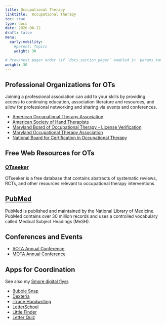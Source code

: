 ```yaml
---
title: Occupational Therapy
linktitle:  Occupational Therapy
toc: true
type: docs
date: 2020-08-12
draft: false
menu:
  early-mobility:
    #parent: Topics
    weight: 30

# Prev/next pager order (if `docs_section_pager` enabled in `params.toml`)
weight: 30
---
```


## Professional Organizations for OTs

Joining a professional association can add to your skills by providing access to continuing education, association literature and resources, and allow for professional networking and sharing via events and conferences.

* [American Occupational Therapy Association](http://www.aota.org/)
* [American Society of Hand Therapists](https://www.asht.org/)
* [Maryland Board of Occupational Therapy - License Verification](http://dhmh.maryland.gov/botp/Pages/licensing.aspx)
* [Maryland Occupational Therapy Association](http://mota.memberlodge.org/)
* [National Board for Certification in Occupational Therapy](http://www.nbcot.org/)

## Free Web Resources for OTs

### [OTseeker](http://www.otseeker.com/)
OTseeker is a free database that contains abstracts of systematic reviews, RCTs, and other resources relevant to occupational therapy interventions.
## [PubMed](https://databases.library.jhu.edu/databases/proxy/JHU07224)
PubMed is published and maintained by the National Library of Medicine. PubMed contains over 30 million records and uses a controlled vocabulary called Medical Subject Headings (MeSH).


## Conferences and Events

* [AOTA Annual Conference](https://www.aota.org/conference-events/annual-conference.aspx)
* [MOTA Annual Conference](http://mota.memberlodge.org/)


## Apps for Coordination

See also my [Smore digital flyer](https://www.smore.com/xq4kw-apps-for-coordination).

* [Bubble Snap](https://itunes.apple.com/us/app/bubble-snap/id285646135?mt=8)
* [Dexteria](https://itunes.apple.com/us/app/dexteria-fine-motor-skill-development/id420464455?mt=8)
* [iTrace Handwriting](https://itunes.apple.com/us/app/id583678381?ign-mpt=uo%3D4)
* [LetterSchool](https://itunes.apple.com/app/id435476174?mt=8)
* [Little Finder](https://itunes.apple.com/us/app/little-finder-the-hidden-object-game-for-kids/id491990709?mt=8)
* [Letter Quiz](https://itunes.apple.com/us/app/letter-quiz-lite-alphabet-tracing-game-for-kids/id331573236?mt=8)